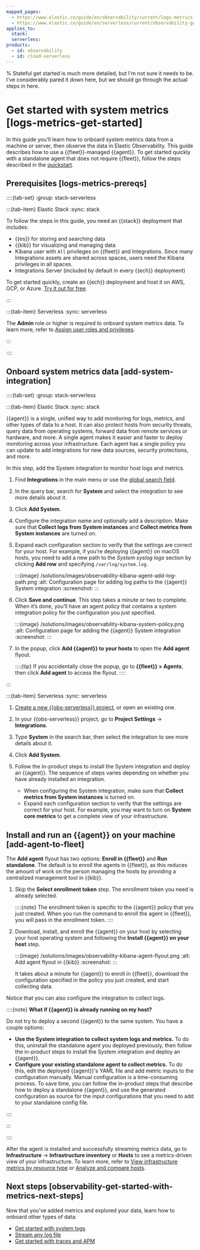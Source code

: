 ```yaml
---
mapped_pages:
  - https://www.elastic.co/guide/en/observability/current/logs-metrics-get-started.html
  - https://www.elastic.co/guide/en/serverless/current/observability-get-started-with-metrics.html
applies_to:
  stack:
  serverless:
products:
  - id: observability
  - id: cloud-serverless
---
```


% Stateful get started is much more detailed, but I'm not sure it needs to be. I've considerably pared it down here, but we should go through the actual steps in here.

# Get started with system metrics [logs-metrics-get-started]

In this guide you’ll learn how to onboard system metrics data from a machine or server, then observe the data in Elastic Observability. This guide describes how to use a {{fleet}}-managed {{agent}}. To get started quickly with a standalone agent that does not require {{fleet}}, follow the steps described in the [quickstart](/solutions/observability/get-started/quickstart-monitor-hosts-with-elastic-agent.md).


## Prerequisites [logs-metrics-prereqs]

::::{tab-set}
:group: stack-serverless

:::{tab-item} Elastic Stack
:sync: stack

To follow the steps in this guide, you need an {{stack}} deployment that includes:

* {{es}} for storing and searching data
* {{kib}} for visualizing and managing data
* Kibana user with `All` privileges on {{fleet}} and Integrations. Since many Integrations assets are shared across spaces, users need the Kibana privileges in all spaces.
* Integrations Server (included by default in every {{ech}} deployment)

To get started quickly, create an {{ech}} deployment and host it on AWS, GCP, or Azure. [Try it out for free](https://cloud.elastic.co/registration?page=docs&placement=docs-body).

:::

:::{tab-item} Serverless
:sync: serverless

The **Admin** role or higher is required to onboard system metrics data. To learn more, refer to [Assign user roles and privileges](/deploy-manage/users-roles/cloud-organization/user-roles.md#general-assign-user-roles).

:::

::::




## Onboard system metrics data [add-system-integration]

::::{tab-set}
:group: stack-serverless

:::{tab-item} Elastic Stack
:sync: stack

{{agent}} is a single, unified way to add monitoring for logs, metrics, and other types of data to a host. It can also protect hosts from security threats, query data from operating systems, forward data from remote services or hardware, and more. A single agent makes it easier and faster to deploy monitoring across your infrastructure. Each agent has a single policy you can update to add integrations for new data sources, security protections, and more.

In this step, add the System integration to monitor host logs and metrics.

1. Find **Integrations** in the main menu or use the [global search field](/explore-analyze/find-and-organize/find-apps-and-objects.md).
2. In the query bar, search for **System** and select the integration to see more details about it.
3. Click **Add System**.
4. Configure the integration name and optionally add a description. Make sure that **Collect logs from System instances** and **Collect metrics from System instances** are turned on.
5. Expand each configuration section to verify that the settings are correct for your host. For example, if you’re  deploying {{agent}} on macOS hosts, you need to add a new path to the *System syslog logs* section by clicking **Add row** and specifying `/var/log/system.log`.

    :::{image} /solutions/images/observability-kibana-agent-add-log-path.png
    :alt: Configuration page for adding log paths to the {{agent}} System integration
    :screenshot:
    :::

6. Click **Save and continue**. This step takes a minute or two to complete. When it’s done, you’ll have an agent policy that contains a system integration policy for the configuration you just specified.

    :::{image} /solutions/images/observability-kibana-system-policy.png
    :alt: Configuration page for adding the {{agent}} System integration
    :screenshot:
    :::

7. In the popup, click **Add {{agent}} to your hosts** to open the **Add agent** flyout.

    ::::{tip}
    If you accidentally close the popup, go to **{{fleet}} > Agents**, then click **Add agent** to access the flyout.
    ::::

:::

:::{tab-item} Serverless
:sync: serverless

1. [Create a new {{obs-serverless}} project](/solutions/observability/get-started/create-an-observability-project.md), or open an existing one.
2. In your {{obs-serverless}} project, go to **Project Settings** → **Integrations**.
3. Type **System** in the search bar, then select the integration to see more details about it.
4. Click **Add System**.
5. Follow the in-product steps to install the System integration and deploy an {{agent}}. The sequence of steps varies depending on whether you have already installed an integration.

    * When configuring the System integration, make sure that **Collect metrics from System instances** is turned on.
    * Expand each configuration section to verify that the settings are correct for your host. For example, you may want to turn on **System core metrics** to get a complete view of your infrastructure.

## Install and run an {{agent}} on your machine [add-agent-to-fleet]

The **Add agent** flyout has two options: **Enroll in {{fleet}}** and **Run standalone**. The default is to enroll the agents in {{fleet}}, as this reduces the amount of work on the person managing the hosts by providing a centralized management tool in {{kib}}.

1. Skip the **Select enrollment token** step. The enrollment token you need is already selected.

    ::::{note}
    The enrollment token is specific to the {{agent}} policy that you just created. When you run the command to enroll the agent in {{fleet}}, you will pass in the enrollment token.
    ::::

2. Download, install, and enroll the {{agent}} on your host by selecting your host operating system and following the **Install {{agent}} on your host** step.

    :::{image} /solutions/images/observability-kibana-agent-flyout.png
    :alt: Add agent flyout in {{kib}}
    :screenshot:
    :::

    It takes about a minute for {{agent}} to enroll in {{fleet}}, download the configuration specified in the policy you just created, and start collecting data.

Notice that you can also configure the integration to collect logs.

::::{note}
**What if {{agent}} is already running on my host?**

Do not try to deploy a second {{agent}} to the same system. You have a couple options:

* **Use the System integration to collect system logs and metrics.** To do this, uninstall the standalone agent you deployed previously, then follow the in-product steps to install the System integration and deploy an {{agent}}.
* **Configure your existing standalone agent to collect metrics.** To do this, edit the deployed {{agent}}'s YAML file and add metric inputs to the configuration manually. Manual configuration is a time-consuming process. To save time, you can follow the in-product steps that describe how to deploy a standalone {{agent}}, and use the generated configuration as source for the input configurations that you need to add to your standalone config file.

::::


:::

::::


After the agent is installed and successfully streaming metrics data, go to **Infrastructure** → **Infrastructure inventory** or **Hosts** to see a metrics-driven view of your infrastructure. To learn more, refer to [View infrastructure metrics by resource type](/solutions/observability/infra-and-hosts/view-infrastructure-metrics-by-resource-type.md) or [Analyze and compare hosts](/solutions/observability/infra-and-hosts/analyze-compare-hosts.md).


## Next steps [observability-get-started-with-metrics-next-steps]

Now that you’ve added metrics and explored your data, learn how to onboard other types of data:

* [Get started with system logs](/solutions/observability/logs/get-started-with-system-logs.md)
* [Stream any log file](/solutions/observability/logs/stream-any-log-file.md)
* [Get started with traces and APM](/solutions/observability/apm/get-started.md)